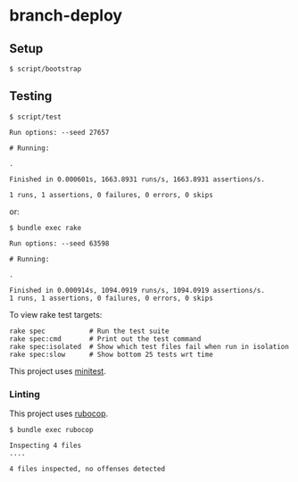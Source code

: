 # branch-deploy



## Setup

```
$ script/bootstrap
```

## Testing

```
$ script/test

Run options: --seed 27657

# Running:

.

Finished in 0.000601s, 1663.8931 runs/s, 1663.8931 assertions/s.

1 runs, 1 assertions, 0 failures, 0 errors, 0 skips
```

or:

```
$ bundle exec rake

Run options: --seed 63598

# Running:

.

Finished in 0.000914s, 1094.0919 runs/s, 1094.0919 assertions/s.
1 runs, 1 assertions, 0 failures, 0 errors, 0 skips
```

To view rake test targets:

```
rake spec           # Run the test suite
rake spec:cmd       # Print out the test command
rake spec:isolated  # Show which test files fail when run in isolation
rake spec:slow      # Show bottom 25 tests wrt time
```

This project uses [minitest](https://github.com/minitest/minitest).

### Linting

This project uses [rubocop](https://github.com/rubocop/rubocop).

```
$ bundle exec rubocop

Inspecting 4 files
....

4 files inspected, no offenses detected
```
